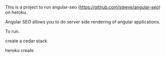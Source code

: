 This is a project to run angular-seo (https://github.com/steeve/angular-seo) on heroku.

Angular SEO allows you to do server side rendering of angular applications.

To run.

create a cedar stack

heroku create
